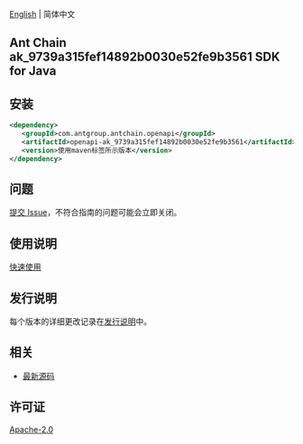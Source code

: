 [English](README.md) | 简体中文

## Ant Chain ak_9739a315fef14892b0030e52fe9b3561 SDK for Java

## 安装

```xml
<dependency>
   <groupId>com.antgroup.antchain.openapi</groupId>
   <artifactId>openapi-ak_9739a315fef14892b0030e52fe9b3561</artifactId>
   <version>使用maven标签所示版本</version>
</dependency>
```

## 问题

[提交 Issue](https://github.com/alipay/antchain-openapi-prod-sdk/issues/new)，不符合指南的问题可能会立即关闭。

## 使用说明

[快速使用](https://github.com/alipay/antchain-openapi-prod-sdk)

## 发行说明

每个版本的详细更改记录在[发行说明](./ChangeLog.txt)中。

## 相关

- [最新源码](https://github.com/alipay/antchain-openapi-prod-sdk/)

## 许可证

[Apache-2.0](http://www.apache.org/licenses/LICENSE-2.0)
